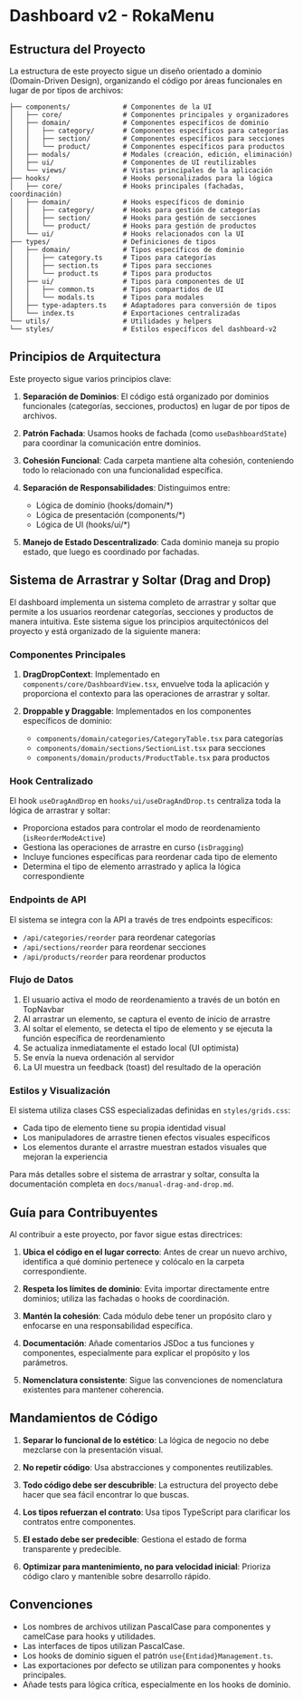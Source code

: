 # Dashboard v2 - RokaMenu

## Estructura del Proyecto

La estructura de este proyecto sigue un diseño orientado a dominio (Domain-Driven Design), organizando el código por áreas funcionales en lugar de por tipos de archivos:

```dashboard/
├── components/             # Componentes de la UI
│   ├── core/               # Componentes principales y organizadores
│   ├── domain/             # Componentes específicos de dominio
│   │   ├── category/       # Componentes específicos para categorías
│   │   ├── section/        # Componentes específicos para secciones
│   │   └── product/        # Componentes específicos para productos
│   ├── modals/             # Modales (creación, edición, eliminación)
│   ├── ui/                 # Componentes de UI reutilizables
│   └── views/              # Vistas principales de la aplicación
├── hooks/                  # Hooks personalizados para la lógica
│   ├── core/               # Hooks principales (fachadas, coordinación)
│   ├── domain/             # Hooks específicos de dominio
│   │   ├── category/       # Hooks para gestión de categorías
│   │   ├── section/        # Hooks para gestión de secciones
│   │   └── product/        # Hooks para gestión de productos
│   └── ui/                 # Hooks relacionados con la UI
├── types/                  # Definiciones de tipos
│   ├── domain/             # Tipos específicos de dominio
│   │   ├── category.ts     # Tipos para categorías
│   │   ├── section.ts      # Tipos para secciones
│   │   └── product.ts      # Tipos para productos
│   ├── ui/                 # Tipos para componentes de UI
│   │   ├── common.ts       # Tipos compartidos de UI
│   │   └── modals.ts       # Tipos para modales
│   ├── type-adapters.ts    # Adaptadores para conversión de tipos
│   └── index.ts            # Exportaciones centralizadas
└── utils/                  # Utilidades y helpers
└── styles/                 # Estilos específicos del dashboard-v2
```

## Principios de Arquitectura

Este proyecto sigue varios principios clave:

1. **Separación de Dominios**: El código está organizado por dominios funcionales (categorías, secciones, productos) en lugar de por tipos de archivos.

2. **Patrón Fachada**: Usamos hooks de fachada (como `useDashboardState`) para coordinar la comunicación entre dominios.

3. **Cohesión Funcional**: Cada carpeta mantiene alta cohesión, conteniendo todo lo relacionado con una funcionalidad específica.

4. **Separación de Responsabilidades**: Distinguimos entre:

   - Lógica de dominio (hooks/domain/\*)
   - Lógica de presentación (components/\*)
   - Lógica de UI (hooks/ui/\*)

5. **Manejo de Estado Descentralizado**: Cada dominio maneja su propio estado, que luego es coordinado por fachadas.

## Sistema de Arrastrar y Soltar (Drag and Drop)

El dashboard implementa un sistema completo de arrastrar y soltar que permite a los usuarios reordenar categorías, secciones y productos de manera intuitiva. Este sistema sigue los principios arquitectónicos del proyecto y está organizado de la siguiente manera:

### Componentes Principales

1. **DragDropContext**: Implementado en `components/core/DashboardView.tsx`, envuelve toda la aplicación y proporciona el contexto para las operaciones de arrastrar y soltar.

2. **Droppable y Draggable**: Implementados en los componentes específicos de dominio:
   - `components/domain/categories/CategoryTable.tsx` para categorías
   - `components/domain/sections/SectionList.tsx` para secciones
   - `components/domain/products/ProductTable.tsx` para productos

### Hook Centralizado

El hook `useDragAndDrop` en `hooks/ui/useDragAndDrop.ts` centraliza toda la lógica de arrastrar y soltar:

- Proporciona estados para controlar el modo de reordenamiento (`isReorderModeActive`)
- Gestiona las operaciones de arrastre en curso (`isDragging`)
- Incluye funciones específicas para reordenar cada tipo de elemento
- Determina el tipo de elemento arrastrado y aplica la lógica correspondiente

### Endpoints de API

El sistema se integra con la API a través de tres endpoints específicos:

- `/api/categories/reorder` para reordenar categorías
- `/api/sections/reorder` para reordenar secciones
- `/api/products/reorder` para reordenar productos

### Flujo de Datos

1. El usuario activa el modo de reordenamiento a través de un botón en TopNavbar
2. Al arrastrar un elemento, se captura el evento de inicio de arrastre
3. Al soltar el elemento, se detecta el tipo de elemento y se ejecuta la función específica de reordenamiento
4. Se actualiza inmediatamente el estado local (UI optimista)
5. Se envía la nueva ordenación al servidor
6. La UI muestra un feedback (toast) del resultado de la operación

### Estilos y Visualización

El sistema utiliza clases CSS especializadas definidas en `styles/grids.css`:

- Cada tipo de elemento tiene su propia identidad visual
- Los manipuladores de arrastre tienen efectos visuales específicos
- Los elementos durante el arrastre muestran estados visuales que mejoran la experiencia

Para más detalles sobre el sistema de arrastrar y soltar, consulta la documentación completa en `docs/manual-drag-and-drop.md`.

## Guía para Contribuyentes

Al contribuir a este proyecto, por favor sigue estas directrices:

1. **Ubica el código en el lugar correcto**: Antes de crear un nuevo archivo, identifica a qué dominio pertenece y colócalo en la carpeta correspondiente.

2. **Respeta los límites de dominio**: Evita importar directamente entre dominios; utiliza las fachadas o hooks de coordinación.

3. **Mantén la cohesión**: Cada módulo debe tener un propósito claro y enfocarse en una responsabilidad específica.

4. **Documentación**: Añade comentarios JSDoc a tus funciones y componentes, especialmente para explicar el propósito y los parámetros.

5. **Nomenclatura consistente**: Sigue las convenciones de nomenclatura existentes para mantener coherencia.

## Mandamientos de Código

1. **Separar lo funcional de lo estético**: La lógica de negocio no debe mezclarse con la presentación visual.

2. **No repetir código**: Usa abstracciones y componentes reutilizables.

3. **Todo código debe ser descubrible**: La estructura del proyecto debe hacer que sea fácil encontrar lo que buscas.

4. **Los tipos refuerzan el contrato**: Usa tipos TypeScript para clarificar los contratos entre componentes.

5. **El estado debe ser predecible**: Gestiona el estado de forma transparente y predecible.

6. **Optimizar para mantenimiento, no para velocidad inicial**: Prioriza código claro y mantenible sobre desarrollo rápido.

## Convenciones

- Los nombres de archivos utilizan PascalCase para componentes y camelCase para hooks y utilidades.
- Las interfaces de tipos utilizan PascalCase.
- Los hooks de dominio siguen el patrón `use{Entidad}Management.ts`.
- Las exportaciones por defecto se utilizan para componentes y hooks principales.
- Añade tests para lógica crítica, especialmente en los hooks de dominio.
